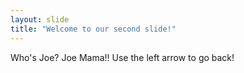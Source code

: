 ```yaml
---
layout: slide
title: "Welcome to our second slide!"
---
```

Who's Joe? Joe Mama!!
Use the left arrow to go back!
